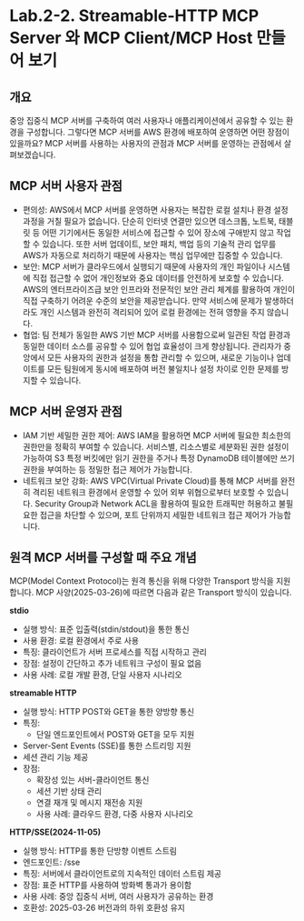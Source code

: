 # Lab.2-2. Streamable-HTTP MCP Server 와 MCP Client/MCP Host 만들어 보기


## 개요
중앙 집중식 MCP 서버를 구축하여 여러 사용자나 애플리케이션에서 공유할 수 있는 환경을 구성합니다. 그렇다면 MCP 서버를 AWS 환경에 배포하여 운영하면 어떤 장점이 있을까요? MCP 서버를 사용하는 사용자의 관점과 MCP 서버를 운영하는 관점에서 살펴보겠습니다.


## MCP 서버 사용자 관점
- 편의성: AWS에서 MCP 서버를 운영하면 사용자는 복잡한 로컬 설치나 환경 설정 과정을 거칠 필요가 없습니다. 단순히 인터넷 연결만 있으면 데스크톱, 노트북, 태블릿 등 어떤 기기에서든 동일한 서비스에 접근할 수 있어 장소에 구애받지 않고 작업할 수 있습니다. 또한 서버 업데이트, 보안 패치, 백업 등의 기술적 관리 업무를 AWS가 자동으로 처리하기 때문에 사용자는 핵심 업무에만 집중할 수 있습니다.
- 보안: MCP 서버가 클라우드에서 실행되기 때문에 사용자의 개인 파일이나 시스템에 직접 접근할 수 없어 개인정보와 중요 데이터를 안전하게 보호할 수 있습니다. AWS의 엔터프라이즈급 보안 인프라와 전문적인 보안 관리 체계를 활용하여 개인이 직접 구축하기 어려운 수준의 보안을 제공받습니다. 만약 서비스에 문제가 발생하더라도 개인 시스템과 완전히 격리되어 있어 로컬 환경에는 전혀 영향을 주지 않습니다.
- 협업: 팀 전체가 동일한 AWS 기반 MCP 서버를 사용함으로써 일관된 작업 환경과 동일한 데이터 소스를 공유할 수 있어 협업 효율성이 크게 향상됩니다. 관리자가 중앙에서 모든 사용자의 권한과 설정을 통합 관리할 수 있으며, 새로운 기능이나 업데이트를 모든 팀원에게 동시에 배포하여 버전 불일치나 설정 차이로 인한 문제를 방지할 수 있습니다.


## MCP 서버 운영자 관점
- IAM 기반 세밀한 권한 제어: AWS IAM을 활용하면 MCP 서버에 필요한 최소한의 권한만을 정확히 부여할 수 있습니다. 서비스별, 리소스별로 세분화된 권한 설정이 가능하여 S3 특정 버킷에만 읽기 권한을 주거나 특정 DynamoDB 테이블에만 쓰기 권한을 부여하는 등 정밀한 접근 제어가 가능합니다.
- 네트워크 보안 강화: AWS VPC(Virtual Private Cloud)를 통해 MCP 서버를 완전히 격리된 네트워크 환경에서 운영할 수 있어 외부 위협으로부터 보호할 수 있습니다. Security Group과 Network ACL을 활용하여 필요한 트래픽만 허용하고 불필요한 접근을 차단할 수 있으며, 포트 단위까지 세밀한 네트워크 접근 제어가 가능합니다.


## 원격 MCP 서버를 구성할 때 주요 개념
MCP(Model Context Protocol)는 원격 통신을 위해 다양한 Transport 방식을 지원합니다. MCP 사양(2025-03-26)에 따르면 다음과 같은 Transport 방식이 있습니다.

**stdio**
- 실행 방식: 표준 입출력(stdin/stdout)을 통한 통신
- 사용 환경: 로컬 환경에서 주로 사용
- 특징: 클라이언트가 서버 프로세스를 직접 시작하고 관리
- 장점: 설정이 간단하고 추가 네트워크 구성이 필요 없음
- 사용 사례: 로컬 개발 환경, 단일 사용자 시나리오

**streamable HTTP**
- 실행 방식: HTTP POST와 GET을 통한 양방향 통신
- 특징:
  - 단일 엔드포인트에서 POST와 GET을 모두 지원
- Server-Sent Events (SSE)를 통한 스트리밍 지원
- 세션 관리 기능 제공
- 장점:
  - 확장성 있는 서버-클라이언트 통신
  - 세션 기반 상태 관리
  - 연결 재개 및 메시지 재전송 지원
  - 사용 사례: 클라우드 환경, 다중 사용자 시나리오

**HTTP/SSE(2024-11-05)**
- 실행 방식: HTTP를 통한 단방향 이벤트 스트림
- 엔드포인트: /sse
- 특징: 서버에서 클라이언트로의 지속적인 데이터 스트림 제공
- 장점: 표준 HTTP를 사용하여 방화벽 통과가 용이함
- 사용 사례: 중앙 집중식 서버, 여러 사용자가 공유하는 환경
- 호환성: 2025-03-26 버전과의 하위 호환성 유지

